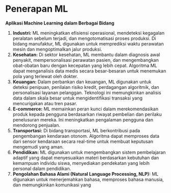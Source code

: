 # Penerapan ML

**Aplikasi Machine Learning dalam Berbagai Bidang**

1. **Industri:** ML meningkatkan efisiensi operasional, mendeteksi kegagalan peralatan sebelum terjadi, dan mengotomatisasi proses produksi. Di bidang manufaktur, ML digunakan untuk memprediksi waktu perawatan mesin dan mengoptimalkan jalur produksi.
2. **Kesehatan:** Di sektor kesehatan, ML membantu dalam diagnosis awal penyakit, mempersonalisasi perawatan pasien, dan mengembangkan obat-obatan baru dengan kecepatan yang lebih cepat. Algoritma ML dapat menganalisis data medis secara besar-besaran untuk menemukan pola yang terlewat oleh dokter.
3. **Keuangan:** Dalam perbankan dan keuangan, ML digunakan untuk deteksi penipuan, penilaian risiko kredit, perdagangan algoritmik, dan personalisasi layanan pelanggan. Teknologi ini memungkinkan analisis data dalam skala besar untuk mengidentifikasi transaksi yang mencurigakan atau tren pasar.
4. **E-commerce:** ML memainkan peran kunci dalam merekomendasikan produk kepada pengguna berdasarkan riwayat pembelian dan perilaku penelusuran mereka. Ini meningkatkan pengalaman pengguna dan mendorong penjualan.
5. **Transportasi:** Di bidang transportasi, ML berkontribusi pada pengembangan kendaraan otonom. Algoritma dapat memproses data dari sensor kendaraan secara real-time untuk membuat keputusan mengemudi yang aman.
6. **Pendidikan:** ML digunakan untuk mengembangkan sistem pembelajaran adaptif yang dapat menyesuaikan materi berdasarkan kebutuhan dan kemampuan individu siswa, menyediakan pendekatan yang lebih personal dalam pendidikan.
7. **Pengolahan Bahasa Alami (Natural Language Processing, NLP):** ML digunakan untuk menerjemahkan bahasa, memproses bahasa manusia, dan memungkinkan komunikasi yang
